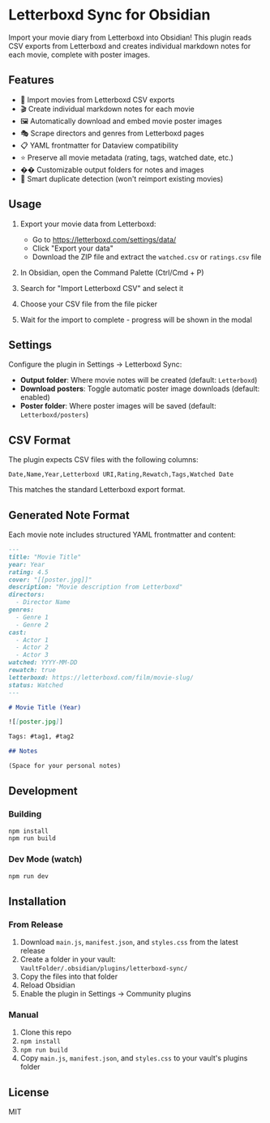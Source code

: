 # Letterboxd Sync for Obsidian

Import your movie diary from Letterboxd into Obsidian! This plugin reads CSV exports from Letterboxd and creates individual markdown notes for each movie, complete with poster images.

## Features

- 📁 Import movies from Letterboxd CSV exports
- 🎬 Create individual markdown notes for each movie
- 🖼️ Automatically download and embed movie poster images
- 🎭 Scrape directors and genres from Letterboxd pages
- 📋 YAML frontmatter for Dataview compatibility
- ⭐ Preserve all movie metadata (rating, tags, watched date, etc.)
- �� Customizable output folders for notes and images
- 🔄 Smart duplicate detection (won't reimport existing movies)

## Usage

1. Export your movie data from Letterboxd:
   - Go to https://letterboxd.com/settings/data/
   - Click "Export your data"
   - Download the ZIP file and extract the `watched.csv` or `ratings.csv` file

2. In Obsidian, open the Command Palette (Ctrl/Cmd + P)

3. Search for "Import Letterboxd CSV" and select it

4. Choose your CSV file from the file picker

5. Wait for the import to complete - progress will be shown in the modal

## Settings

Configure the plugin in Settings → Letterboxd Sync:

- **Output folder**: Where movie notes will be created (default: `Letterboxd`)
- **Download posters**: Toggle automatic poster image downloads (default: enabled)
- **Poster folder**: Where poster images will be saved (default: `Letterboxd/posters`)

## CSV Format

The plugin expects CSV files with the following columns:
```
Date,Name,Year,Letterboxd URI,Rating,Rewatch,Tags,Watched Date
```

This matches the standard Letterboxd export format.

## Generated Note Format

Each movie note includes structured YAML frontmatter and content:

```markdown
---
title: "Movie Title"
year: Year
rating: 4.5
cover: "[[poster.jpg]]"
description: "Movie description from Letterboxd"
directors:
  - Director Name
genres:
  - Genre 1
  - Genre 2
cast:
  - Actor 1
  - Actor 2
  - Actor 3
watched: YYYY-MM-DD
rewatch: true
letterboxd: https://letterboxd.com/film/movie-slug/
status: Watched
---

# Movie Title (Year)

![[poster.jpg]]

Tags: #tag1, #tag2

## Notes

(Space for your personal notes)
```

## Development

### Building

```bash
npm install
npm run build
```

### Dev Mode (watch)

```bash
npm run dev
```

## Installation

### From Release

1. Download `main.js`, `manifest.json`, and `styles.css` from the latest release
2. Create a folder in your vault: `VaultFolder/.obsidian/plugins/letterboxd-sync/`
3. Copy the files into that folder
4. Reload Obsidian
5. Enable the plugin in Settings → Community plugins

### Manual

1. Clone this repo
2. `npm install`
3. `npm run build`
4. Copy `main.js`, `manifest.json`, and `styles.css` to your vault's plugins folder

## License

MIT
